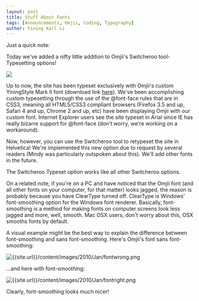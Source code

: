 ```yaml
---
layout: post
title: Stuff About Fonts
tags: [Announcements, Omjii, Coding, Typography]
author: Yining Karl Li
---
```


Just a quick note:

Today we've added a nifty little addition to Omjii's Switcheroo tool- Typesetting options!

[![]({{site.url}}/content/images/2010/Jan/switcherootypeset.png)]({{site.url}}/content/images/2010/Jan/switcherootypeset.png)

Up to now, the site has been typeset exclusively with Omjii's custom YiningStyle Mark II font (download link [here](http://www.omjii.com/css/fonts/YiningStyleMarkII.ttf)). We've been accomplishing custom typesetting through the use of the @font-face rules that are in CSS3, meaning all HTML5/CSS3 compliant browsers (Firefox 3.5 and up, Safari 4 and up, Chrome 2 and up, etc) have been displaying Omjii with our custom font. Internet Explorer users see the site typeset in Arial since IE has really bizarre support for @font-face (don't worry, we're working on a workaround).

Now, however, you can use the Switcheroo tool to retypeset the site in Helvetica! We're implemented this new option due to request by several readers (Mindy was particularly outspoken about this). We'll add other fonts in the future.

The Switcheroo Typeset option works like all other Switcheroo options.

On a related note, if you're on a PC and have noticed that the Omjii font (and all other fonts on your computer, for that matter) looks jagged, the reason is probably because you have ClearType turned off. ClearType is Windows' font-smoothing option for the Windows font renderer. Basically, font-smoothing is a method for making fonts on computer screens look less jagged and more, well, smooth. Mac OSX users, don't worry about this, OSX smooths fonts by default.

A visual example might be the best way to explain the difference between font-smoothing and sans font-smoothing. Here's Omjii's font sans font-smoothing:

![{{site.url}}/content/images/2010/Jan/fontwrong.png]({{site.url}}/content/images/2010/Jan/fontwrong.png)

...and here with font-smoothing:

![{{site.url}}/content/images/2010/Jan/fontright.png]({{site.url}}/content/images/2010/Jan/fontright.png)

Clearly, font-smoothing looks much nicer!
